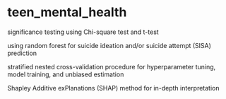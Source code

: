 # teen_mental_health

significance testing using Chi-square test and t-test

using random forest for suicide ideation and/or suicide attempt (SISA) prediction

stratified nested cross-validation procedure for hyperparameter tuning, model training, and unbiased estimation

Shapley Additive exPlanations (SHAP) method for in-depth interpretation
